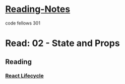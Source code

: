 # [Reading-Notes](https://alsosteve.github.io/reading-notes/)
code fellows 301

# Read: 02 - State and Props

## Reading

### [React Lifecycle](https://medium.com/@joshuablankenshipnola/react-component-lifecycle-events-cb77e670a093)
